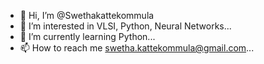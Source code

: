 - 👋 Hi, I’m @Swethakattekommula
- 👀 I’m interested in VLSI, Python, Neural Networks...
- 🌱 I’m currently learning Python...
- 📫 How to reach me swetha.kattekommula@gmail.com...

<!---
Swethakattekommula/Swethakattekommula is a ✨ special ✨ repository because its `README.md` (this file) appears on your GitHub profile.
You can click the Preview link to take a look at your changes.
--->
